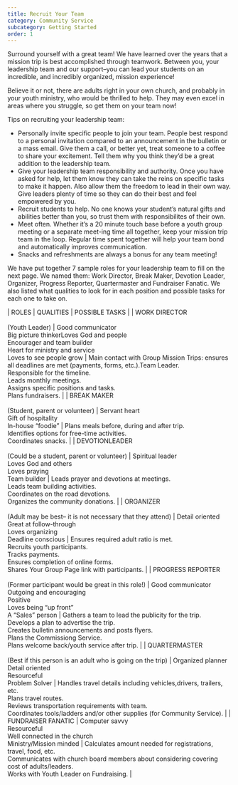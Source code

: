 ```yaml
---
title: Recruit Your Team
category: Community Service
subcategory: Getting Started
order: 1
---
```


Surround yourself with a great team\! We have learned over the years that a mission trip is best accomplished through teamwork. Between you, your leadership team and our support–you can lead your students on an incredible, and incredibly organized, mission experience\!

Believe it or not, there are adults right in your own church, and probably in your youth ministry, who would be thrilled to help. They may even excel in areas where you struggle, so get them on your team now\!

Tips on recruiting your leadership team:

* Personally invite specific people to join your team. People best respond to a personal invitation compared to an announcement in the bulletin or a mass email. Give them a call, or better yet, treat someone to a coffee to share your excitement. Tell them why you think they’d be a great addition to the leadership team.
* Give your leadership team responsibility and authority. Once you have asked for help, let them know they can take the reins on specific tasks to make it happen. Also allow them the freedom to lead in their own way. Give leaders plenty of time so they can do their best and feel empowered by you.
* Recruit students to help. No one knows your student’s natural gifts and abilities better than you, so trust them with responsibilites of their own.
* Meet often. Whether it’s a 20 minute touch base before a youth group meeting or a separate meet-ing time all together, keep your mission trip team in the loop. Regular time spent together will help your team bond and automatically improves communication.
* Snacks and refreshments are always a bonus for any team meeting\!

We have put together 7 sample roles for your leadership team to fill on the next page. We named them: Work Director, Break Maker, Devotion Leader, Organizer, Progress Reporter, Quartermaster and Fundraiser Fanatic. We also listed what qualities to look for in each position and possible tasks for each one to take on.&nbsp;

| ROLES | QUALITIES | POSSIBLE TASKS |
| WORK DIRECTOR<br><br>(Youth Leader) | Good communicator<br>Big picture thinkerLoves God and people<br>Encourager and team builder<br>Heart for ministry and service<br>Loves to see people grow | Main contact with Group Mission Trips: ensures all deadlines are met (payments, forms, etc.).Team Leader.<br />Responsible for the timeline.<br />Leads monthly meetings.<br />Assigns specific positions and tasks.<br />Plans fundraisers. |
| BREAK MAKER<br><br>(Student, parent or volunteer) | Servant heart<br>Gift of hospitality<br>In-house “foodie” | Plans meals before, during and after trip.<br />Identifies options for free-time activities.<br />Coordinates snacks. |
| DEVOTIONLEADER<br><br>(Could be a student, parent or volunteer) | Spiritual leader<br>Loves God and others<br>Loves praying<br>Team builder | Leads prayer and devotions at meetings.<br />Leads team building activities.<br />Coordinates on the road devotions.<br />Organizes the community donations. |
| ORGANIZER<br><br>(Adult may be best– it is not necessary that they attend) | Detail oriented<br>Great at follow-through<br>Loves organizing<br>Deadline conscious | Ensures required adult ratio is met.<br />Recruits youth participants.<br />Tracks payments.<br />Ensures completion of online forms.<br />Shares Your Group Page link with participants. |
| PROGRESS REPORTER<br><br>(Former participant would be great in this role\!) | Good communicator<br>Outgoing and encouraging<br>Positive<br>Loves being “up front”<br>A “Sales” person | Gathers a team to lead the publicity for the trip.<br />Develops a plan to advertise the trip.<br />Creates bulletin announcements and posts flyers.<br />Plans the Commissiong Service.<br />Plans welcome back/youth service after trip. |
| QUARTERMASTER<br><br>(Best if this person is an adult who is going on the trip) | Organized planner<br>Detail oriented<br>Resourceful<br>Problem Solver | Handles travel details including vehicles,drivers, trailers, etc.<br />Plans travel routes.<br />Reviews transportation requirements with team.<br />Coordinates tools/ladders and/or other supplies (for Community Service). |
| FUNDRAISER FANATIC | Computer savvy<br>Resourceful<br>Well connected in the church<br>Ministry/Mission minded | Calculates amount needed for registrations, travel, food, etc.<br />Communicates with church board members about considering covering cost of adults/leaders.<br />Works with Youth Leader on Fundraising. |
